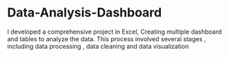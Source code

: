 # Data-Analysis-Dashboard
I developed a comprehensive project in Excel, Creating multiple dashboard and tables to analyze the data. This process  involved several stages , including data processing  , data cleaning and data visualization
